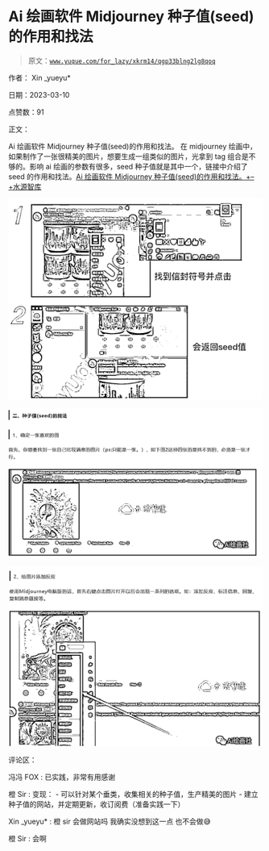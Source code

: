 # Ai 绘画软件 Midjourney 种子值(seed)的作用和找法

> 原文：[`www.yuque.com/for_lazy/xkrm14/qgp33blng2lg8qoq`](https://www.yuque.com/for_lazy/xkrm14/qgp33blng2lg8qoq)

作者： Xin _yueyu* 

日期：2023-03-10 

点赞数：91 

正文： 

Ai 绘画软件 Midjourney 种子值(seed)的作用和找法。 在 midjourney 绘画中，如果制作了一张很精美的图片，想要生成一组类似的图片，光拿到 tag 组合是不够的。影响 ai 绘画的参数有很多，seed 种子值就是其中一个，链接中介绍了 seed 的作用和找法。[Ai 绘画软件 Midjourney 种子值(seed)的作用和找法。+–+水源智库](https://www.281050.com/246248.html) 

![](img/7abae68b90a86cb8aca0f9b3c4ad310a.png) 

![](img/84f55eda25e6ac57d2abe59e8ab7389f.png) 

![](img/0850d10f911b5f53f9720ac6c452cdea.png) 

评论区： 

冯冯 FOX : 已实践，非常有用感谢 

橙 Sir : 变现： - 可以针对某个垂类，收集相关的种子值，生产精美的图片 - 建立种子值的网站，并定期更新，收订阅费（准备实践一下） 

Xin _yueyu* : 橙 sir 会做网站吗 我确实没想到这一点 也不会做😅 

橙 Sir : 会啊 


